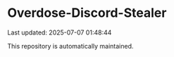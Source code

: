 # Overdose-Discord-Stealer

Last updated: 2025-07-07 01:48:44

This repository is automatically maintained.
